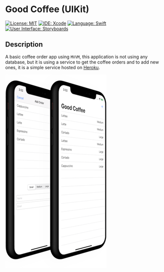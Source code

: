 # Good Coffee (UIKit)

[![License: MIT](https://img.shields.io/badge/License-MIT-yellow.svg)](https://opensource.org/licenses/MIT)
[![IDE: Xcode](https://img.shields.io/badge/IDE-Xcode%2011-blue.svg)](https://developer.apple.com/xcode/)
[![Language: Swift](https://img.shields.io/badge/Language-Swift-red.svg)](https://swift.org/blog/)
[![User Interface: Storyboards](https://img.shields.io/badge/User%20Interface-Storyboards-green)](https://developer.apple.com/xcode/interface-builder/)

## Description

A basic coffee order app using `MVVM`, this application is not using any database, but it is using a service to get the coffee orders and to add new ones, it is a simple service hosted on [Heroku](https://guarded-retreat-82533.herokuapp.com/).

![goodcoffee_demo](screenshots/goodcoffee_demo.png)

